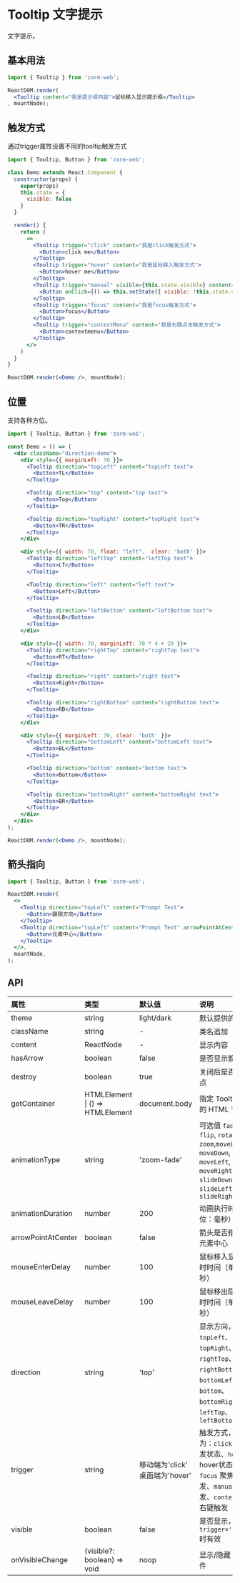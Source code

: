 # Tooltip 文字提示
文字提示。



## 基本用法

```jsx
import { Tooltip } from 'zarm-web';

ReactDOM.render(
  <Tooltip content="我是提示框内容">鼠标移入显示提示框</Tooltip>
, mountNode);
```



## 触发方式
通过trigger属性设置不同的tooltip触发方式
```jsx
import { Tooltip, Button } from 'zarm-web';

class Demo extends React.Component {
  constructor(props) {
    super(props)
    this.state = {
      visible: false
    }
  }

  render() {
    return (
      <>
        <Tooltip trigger="click" content="我是click触发方式">
          <Button>click me</Button>
        </Tooltip>
        <Tooltip trigger="hover" content="我是鼠标移入触发方式">
          <Button>hover me</Button>
        </Tooltip>
        <Tooltip trigger="manual" visible={this.state.visible} content="我是manual触发方式，通过传入的visible props控制">
          <Button onClick={() => this.setState({ visible: !this.state.visible })}>manual</Button>
        </Tooltip>
        <Tooltip trigger="focus" content="我是focus触发方式">
          <Button>focus</Button>
        </Tooltip>
        <Tooltip trigger="contextMenu" content="我是右键点击触发方式">
          <Button>contextmenu</Button>
        </Tooltip>
      </>
    )
  }
}

ReactDOM.render(<Demo />, mountNode);
```



## 位置
支持各种方位。

```jsx
import { Tooltip, Button } from 'zarm-web';

const Demo = () => (
  <div className="direction-demo">
    <div style={{ marginLeft: 70 }}>
      <Tooltip direction="topLeft" content="topLeft text">
        <Button>TL</Button>
      </Tooltip>

      <Tooltip direction="top" content="top text">
        <Button>Top</Button>
      </Tooltip>

      <Tooltip direction="topRight" content="topRight text">
        <Button>TR</Button>
      </Tooltip>
    </div>

    <div style={{ width: 70, float: "left",  clear: 'both' }}>
      <Tooltip direction="leftTop" content="leftTop text">
        <Button>LT</Button>
      </Tooltip>

      <Tooltip direction="left" content="left text">
        <Button>Left</Button>
      </Tooltip>

      <Tooltip direction="leftBottom" content="leftBottom text">
        <Button>LB</Button>
      </Tooltip>
    </div>

    <div style={{ width: 70, marginLeft: 70 * 4 + 20 }}>
      <Tooltip direction="rightTop" content="rightTop text">
        <Button>RT</Button>
      </Tooltip>

      <Tooltip direction="right" content="right text">
        <Button>Right</Button>
      </Tooltip>

      <Tooltip direction="rightBottom" content="rightBottom text">
        <Button>RB</Button>
      </Tooltip>
    </div>

    <div style={{ marginLeft: 70, clear: 'both' }}>
      <Tooltip direction="bottomLeft" content="bottomLeft text">
        <Button>BL</Button>
      </Tooltip>

      <Tooltip direction="bottom" content="bottom text">
        <Button>Bottom</Button>
      </Tooltip>

      <Tooltip direction="bottomRight" content="bottomRight text">
        <Button>BR</Button>
      </Tooltip>
    </div>
  </div>
);

ReactDOM.render(<Demo />, mountNode);
```



## 箭头指向

```jsx
import { Tooltip, Button } from 'zarm-web';

ReactDOM.render(
  <>
    <Tooltip direction="topLeft" content="Prompt Text">
      <Button>跟随方向</Button>
    </Tooltip>
    <Tooltip direction="topLeft" content="Prompt Text" arrowPointAtCenter>
      <Button>元素中心</Button>
    </Tooltip>
  </>,
  mountNode,
);
```



## API

| 属性 | 类型 | 默认值 | 说明 |
| :--- | :--- | :--- | :--- |
| theme | string | light/dark | 默认提供的主题 |
| className | string | - | 类名追加 |
| content | ReactNode | - | 显示内容 |
| hasArrow | boolean | false | 是否显示箭头节点 |
| destroy | boolean | true | 关闭后是否移除节点 |
| getContainer | HTMLElement &#124; () => HTMLElement | document.body | 指定 Tooltip 挂载的 HTML 节点 |
| animationType | string | 'zoom-fade' | 可选值 `fade`, `door`, `flip`, `rotate`, `zoom`,`moveUp`, `moveDown`, `moveLeft`, `moveRight`,`slideUp`, `slideDown`, `slideLeft`, `slideRight` |
| animationDuration | number | 200 | 动画执行时间（单位：毫秒） |
| arrowPointAtCenter | boolean | false | 箭头是否指向目标元素中心 |
| mouseEnterDelay | number | 100 | 鼠标移入显示的延时时间（单位：毫秒） |
| mouseLeaveDelay | number | 100 | 鼠标移出隐藏的延时时间（单位：毫秒） |
| direction | string | 'top' | 显示方向，可选值 `topLeft`、`top`、`topRight`、`rightTop`、`right`、`rightBottom`、`bottomLeft`、`bottom`、`bottomRight`、`leftTop`、`left`、`leftBottom` |
| trigger | string | 移动端为'click' <br /> 桌面端为'hover' | 触发方式，可选值为：`click` 点击触发状态、`hover` hover状态触发、`focus` 聚焦状态触发、`manual` 受控触发、`contextMenu` 右键触发 |
| visible | boolean | false | 是否显示，`trigger='manual'` 时有效 |
| onVisibleChange | (visible?: boolean) => void | noop | 显示/隐藏 触发的事件 |



